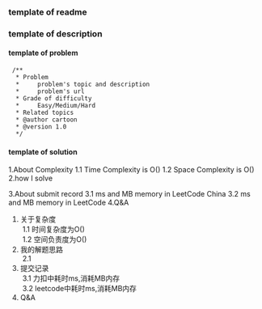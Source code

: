 ### template of readme

### template of description

#### template of problem
```aidl
 /**
  * Problem
  *     problem's topic and description
  *     problem's url
  * Grade of difficulty
  *     Easy/Medium/Hard   
  * Related topics
  * @author cartoon
  * @version 1.0
  */
```
#### template of solution
1.About Complexity
    1.1 Time Complexity is O()
    1.2 Space Complexity is O()
2.how I solve

3.About submit record
    3.1 ms and MB memory in LeetCode China
    3.2 ms and MB memory in LeetCode
4.Q&A

1. 关于复杂度
<br />&nbsp;1.1 时间复杂度为O()
<br />&nbsp;1.2 空间负责度为O()
2. 我的解题思路
<br />&nbsp;2.1 
3. 提交记录
<br />&nbsp;3.1 力扣中耗时ms,消耗MB内存
<br />&nbsp;3.2 leetcode中耗时ms,消耗MB内存
4. Q&A